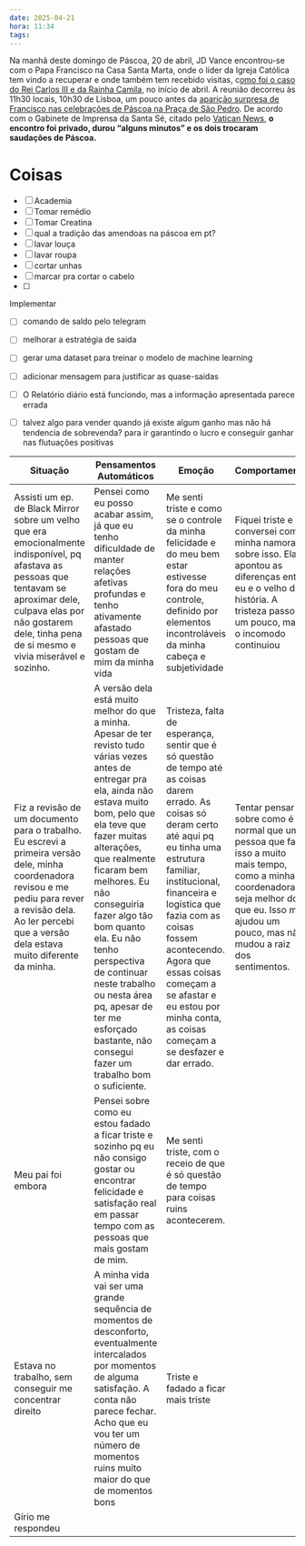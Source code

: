 ```yaml
---
date: 2025-04-21
hora: 11:34
tags:
---
```




Na manhã deste domingo de Páscoa, 20 de abril, JD Vance encontrou-se com o Papa Francisco na Casa Santa Marta, onde o líder da Igreja Católica tem vindo a recuperar e onde também tem recebido visitas, c[omo foi o caso do Rei Carlos III e da Rainha Camila](https://observador.pt/2025/04/09/rei-carlos-iii-e-rainha-camila-celebram-20o-aniversario-do-casamento-no-vaticano-com-papa-francisco/), no início de abril. A reunião decorreu às 11h30 locais, 10h30 de Lisboa, um pouco antes da [aparição surpresa de Francisco nas celebrações de Páscoa na Praça de São Pedro](https://observador.pt/2025/04/20/papa-francisco-participa-nas-celebracoes-da-pascoa/). De acordo com o Gabinete de Imprensa da Santa Sé, citado pelo [Vatican News](https://www.vaticannews.va/en/pope/news/2025-04/pope-francis-meets-us-vice-president-jd-vance-at-santa-marta.html), **o encontro foi privado, durou “alguns minutos” e os dois trocaram saudações de Páscoa.**
# Coisas
- [ ] Academia
- [ ] Tomar remédio
- [ ] Tomar Creatina
- [ ] qual a tradição das amendoas na páscoa em pt?
- [ ] lavar louça
- [ ] lavar roupa
- [ ] cortar unhas
- [ ] marcar pra cortar o cabelo
- [ ] 

Implementar 
- [ ] comando de saldo pelo telegram
- [ ] melhorar a estratégia de saida
- [ ] gerar uma dataset para treinar o modelo de machine learning
- [ ] adicionar mensagem para justificar as quase-saídas
- [ ] O Relatório diário está funciondo, mas a informação apresentada parece errada
- [ ] talvez algo para vender quando já existe algum ganho mas não há tendencia de sobrevenda? para ir garantindo o lucro e conseguir ganhar nas flutuações positivas


| Situação                                                                                                                                                                                                                          | Pensamentos Automáticos                                                                                                                                                                                                                                                                                                                                                                                                                          | Emoção                                                                                                                                                                                                                                                                                                                                                                   | Comportamento                                                                                                                                                                                      |
| --------------------------------------------------------------------------------------------------------------------------------------------------------------------------------------------------------------------------------- | ------------------------------------------------------------------------------------------------------------------------------------------------------------------------------------------------------------------------------------------------------------------------------------------------------------------------------------------------------------------------------------------------------------------------------------------------ | ------------------------------------------------------------------------------------------------------------------------------------------------------------------------------------------------------------------------------------------------------------------------------------------------------------------------------------------------------------------------ | -------------------------------------------------------------------------------------------------------------------------------------------------------------------------------------------------- |
| Assisti um ep. de Black Mirror sobre um velho que era emocionalmente indisponível, pq afastava as pessoas que tentavam se aproximar dele, culpava elas por não gostarem dele, tinha pena de si mesmo e vivia miserável e sozinho. | Pensei como eu posso acabar assim, já que eu tenho dificuldade de manter relações afetivas profundas e tenho ativamente afastado pessoas que gostam de mim da minha vida                                                                                                                                                                                                                                                                         | Me senti triste e como se o controle da minha felicidade e do meu bem estar estivesse fora do meu controle, definido por elementos incontroláveis da minha cabeça e subjetividade                                                                                                                                                                                        | Fiquei triste e conversei com a minha namorada sobre isso. Ela apontou as diferenças entre eu e o velho da história. A tristeza passou um pouco, mas o incomodo continuiou                         |
| Fiz a revisão de um documento para o trabalho. Eu escrevi a primeira versão dele, minha coordenadora revisou e me pediu para rever a revisão dela. Ao ler percebi que a versão dela estava muito diferente da minha.              | A versão dela está muito melhor do que a minha. Apesar de ter revisto tudo várias vezes antes de entregar pra ela, ainda não estava muito bom, pelo que ela teve que fazer muitas alterações, que realmente ficaram bem melhores. Eu não conseguiria fazer algo tão bom quanto ela. Eu não tenho perspectiva de continuar neste trabalho ou nesta área pq, apesar de ter me esforçado bastante, não consegui fazer um trabalho bom o suficiente. | Tristeza, falta de esperança, sentir que é só questão de tempo até as coisas darem errado. As coisas só deram certo até aqui pq eu tinha uma estrutura familiar, institucional, financeira e logística que fazia com as coisas fossem acontecendo. Agora que essas coisas começam a se afastar e eu estou por minha conta, as coisas começam a se desfazer e dar errado. | Tentar pensar sobre como é normal que uma pessoa que faz isso a muito mais tempo, como a minha coordenadora, seja melhor do que eu. Isso me ajudou um pouco, mas não mudou a raiz dos sentimentos. |
| Meu pai foi embora                                                                                                                                                                                                                | Pensei sobre como eu estou fadado a ficar triste e sozinho pq eu não consigo gostar ou encontrar felicidade e satisfação real em passar tempo com as pessoas que mais gostam de mim.                                                                                                                                                                                                                                                             | Me senti triste, com o receio de que é só questão de tempo para coisas ruins acontecerem.                                                                                                                                                                                                                                                                                |                                                                                                                                                                                                    |
| Estava no trabalho, sem conseguir me concentrar direito                                                                                                                                                                           | A minha vida vai ser uma grande sequência de momentos de desconforto, eventualmente intercalados por momentos de alguma satisfação. A conta não parece fechar. Acho que eu vou ter um número de momentos ruins muito maior do que de momentos bons                                                                                                                                                                                               | Triste e fadado a ficar mais triste                                                                                                                                                                                                                                                                                                                                      |                                                                                                                                                                                                    |
| Gírio me respondeu                                                                                                                                                                                                                |                                                                                                                                                                                                                                                                                                                                                                                                                                                  |                                                                                                                                                                                                                                                                                                                                                                          |                                                                                                                                                                                                    |
